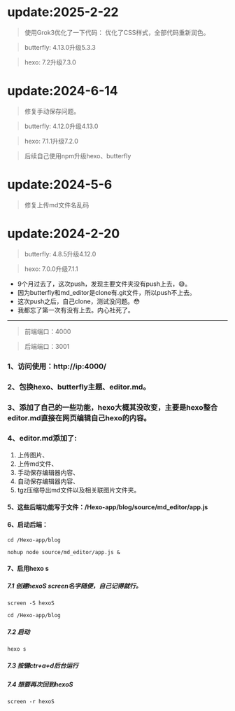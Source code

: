 # update:2025-2-22

> 使用Grok3优化了一下代码：
> 优化了CSS样式，全部代码重新润色。

> butterfly: 4.13.0升级5.3.3

> hexo: 7.2升级7.3.0

# update:2024-6-14
> 修复手动保存问题。

> butterfly: 4.12.0升级4.13.0

> hexo: 7.1.1升级7.2.0

> 后续自己使用npm升级hexo、butterfly

# update:2024-5-6
> 修复上传md文件名乱码

# update:2024-2-20
> butterfly: 4.8.5升级4.12.0

> hexo: 7.0.0升级7.1.1

- 9个月过去了，这次push，发现主要文件夹没有push上去，😅。
- 因为butterfly和md_editor是clone有.git文件，所以push不上去。
- 这次push之后，自己clone，测试没问题。😳
- 我都忘了第一次有没有上去。内心社死了。
------------------------
> 前端端口：4000

> 后端端口：3001

### 1、访问使用：http://ip:4000/

### 2、包换hexo、butterfly主题、editor.md。

### 3、添加了自己的一些功能，hexo大概其没改变，主要是hexo整合editor.md直接在网页编辑自己hexo的内容。

### 4、editor.md添加了:
1. 上传图片、
2. 上传md文件、
3. 手动保存编辑器内容、
4. 自动保存编辑器内容、
5. tgz压缩导出md文件以及相关联图片文件夹。

#### 5、这些后端功能写于文件：/Hexo-app/blog/source/md_editor/app.js

#### 6、启动后端：

`cd /Hexo-app/blog`

`nohup node source/md_editor/app.js &`

#### 7、启用hexo s

##### 7.1 创建hexoS screen名字随便，自己记得就行。

`screen -S hexoS`

`cd /Hexo-app/blog`

##### 7.2 启动

`hexo s`

##### 7.3 按键ctr+a+d后台运行

##### 7.4 想要再次回到hexoS

`screen -r hexoS`
